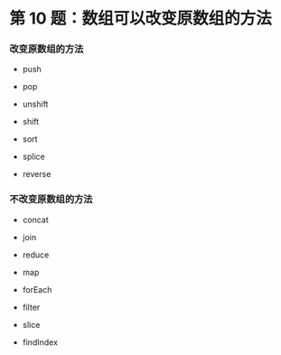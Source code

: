 # 第 10 题：数组可以改变原数组的方法


### 改变原数组的方法

* push

* pop

* unshift

* shift

* sort

* splice

* reverse

### 不改变原数组的方法

* concat

* join

* reduce

* map

* forEach

* filter

* slice

* findIndex
